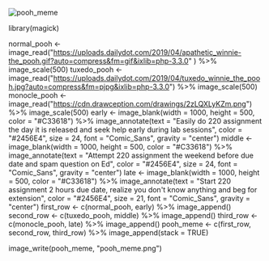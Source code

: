 ![pooh_meme](https://user-images.githubusercontent.com/100745257/159168351-f0b7a8ff-0d22-48dd-8bd7-30f86b62bfb2.jpg)


library(magick)

normal_pooh <- image_read("https://uploads.dailydot.com/2019/04/apathetic_winnie-the_pooh.gif?auto=compress&fm=gif&ixlib=php-3.3.0"
) %>%
image_scale(500)
tuxedo_pooh <- image_read("https://uploads.dailydot.com/2019/04/tuxedo_winnie_the_pooh.jpg?auto=compress&fm=pjpg&ixlib=php-3.3.0") %>%
image_scale(500)
monocle_pooh <- image_read("https://cdn.drawception.com/drawings/2zLQXLyKZm.png") %>%
image_scale(500)
early <- image_blank(width = 1000,
height = 500,
color = "#C33618") %>%
                         image_annotate(text = "Easily do 220 assignment the day it is released and seek help early during lab sessions",
                                        color = "#2456E4",
                                        size = 24,
                                        font = "Comic_Sans",
                                        gravity = "center")
                         middle <- image_blank(width = 1000,
                                                  height = 500,
                                                  color = "#C33618") %>%
                           image_annotate(text = "Attempt 220 assignment the weekend before due date and spam question on Ed",
                                          color = "#2456E4",
                                          size = 24,
                                          font = "Comic_Sans",
                                          gravity = "center")
                         late <- image_blank(width = 1000,
                                                height = 500,
                                                color = "#C33618") %>%
                           image_annotate(text = "Start 220 assignment 2 hours due date, realize you don't know anything and beg for extension",
                                          color = "#2456E4",
                                          size = 21,
                                          font = "Comic_Sans",
                                          gravity = "center")
                         first_row <- c(normal_pooh, early) %>%
                           image_append()
                         second_row <- c(tuxedo_pooh, middle) %>%
                           image_append()
                         third_row <- c(monocle_pooh, late) %>%
                           image_append()
pooh_meme <- c(first_row, second_row, third_row) %>%
              image_append(stack = TRUE)
  
image_write(pooh_meme, "pooh_meme.png")
